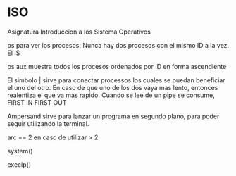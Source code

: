 # ISO
Asignatura Introduccion a los Sistema Operativos

ps para ver los procesos: Nunca hay dos procesos con el mismo ID a la vez. El I$

ps aux muestra todos los procesos ordenados por ID en forma ascendiente

El simbolo | sirve para conectar processos los cuales se puedan beneficiar el uno del otro. En caso de que uno de los dos vaya mas lento, entonces realentiza el que va mas rapido. Cuando se lee de un pipe se consume, FIRST IN FIRST OUT

Ampersand sirve para lanzar un programa en segundo plano, para poder seguir utilizando la terminal.

arc == 2 en caso de utilizar > 2

system()

execlp()
